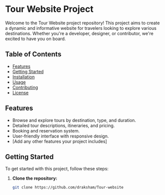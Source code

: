 # Tour Website Project

Welcome to the Tour Website project repository! This project aims to create a dynamic and informative website for travelers looking to explore various destinations. Whether you're a developer, designer, or contributor, we're excited to have you on board.

## Table of Contents

- [Features](#features)
- [Getting Started](#getting-started)
- [Installation](#installation)
- [Usage](#usage)
- [Contributing](#contributing)
- [License](#license)

## Features

- Browse and explore tours by destination, type, and duration.
- Detailed tour descriptions, itineraries, and pricing.
- Booking and reservation system.
- User-friendly interface with responsive design.
- [Add any other features your project includes]

## Getting Started

To get started with this project, follow these steps:

1. **Clone the repository:**

   ```bash
   git clone https://github.com/draksham/Tour-website

   
